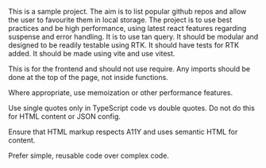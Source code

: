 This is a sample project. The aim is to list popular github repos and allow the user to favourite them in local storage. The project is to use best practices and be high performance, using latest react features regarding suspense and error handling. It is to use tan query. It should be modular and designed to be readily testable using RTK. It should have tests for RTK added. It should be made using vite and use vitest.

This is for the frontend and should not use require. Any imports should be done at the top of the page, not inside functions.

Where appropriate, use memoization or other performance features.

Use single quotes only in TypeScript code vs double quotes. Do not do this for HTML content or JSON config.

Ensure that HTML markup respects A11Y and uses semantic HTML for content.

Prefer simple, reusable code over complex code.